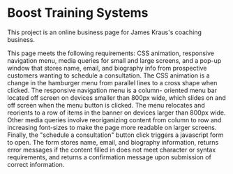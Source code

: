 # Boost Training Systems
This project is an online business page for James Kraus's coaching business.

This page meets the following requirements: CSS animation, responsive navigation menu, media queries for small and large screens,
and a pop-up window that stores name, email, and biography info from prospective customers wanting to schedule a consultation. The CSS
animation is a change in the hamburger menu from parallel lines to a cross shape when clicked. The responsive navigation menu is a column-
oriented menu bar located off screen on devices smaller than 800px wide, which slides on and off screen when the menu button is clicked.
The menu relocates and reorients to a row of items in the banner on devices larger than 800px wide. Other media queries involve reoriganizing
content from column to row and increasing font-sizes to make the page more readable on larger screens. Finally, the "schedule a consultation"
button click triggers a javascript form to open. The form stores name, email, and biography information, returns error messages if the
content filled in does not meet character or syntax requirements, and returns a confirmation message upon submission of correct information.

